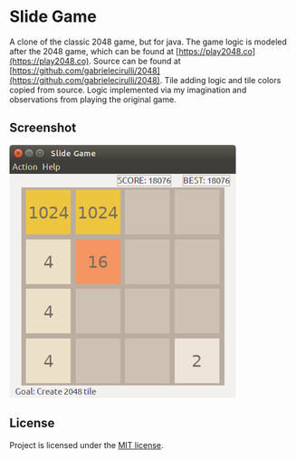 # Slide Game
A clone of the classic 2048 game, but for java.  The game logic is modeled after the 2048 game, which can be found at [https://play2048.co](https://play2048.co).  Source can be found at [https://github.com/gabrielecirulli/2048](https://github.com/gabrielecirulli/2048).  Tile adding logic and tile colors copied from source.  Logic implemented via my imagination and observations from playing the original game.

## Screenshot
![slideGame screenshot](screenshot.png)

## License
Project is licensed under the [MIT license](LICENSE).
